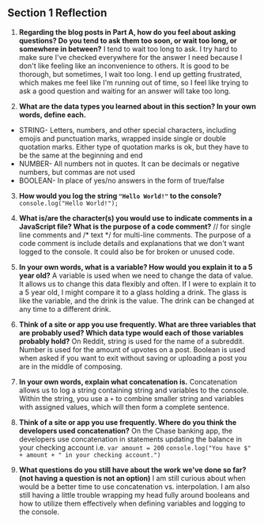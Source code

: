 ## Section 1 Reflection

1. **Regarding the blog posts in Part A, how do you feel about asking questions? Do you tend to ask them too soon, or wait too long, or somewhere in between?**
I tend to wait too long to ask. I try hard to make sure I've checked everywhere for the answer I need because I don't like feeling like an inconvenience to others. It is good to be thorough, but sometimes, I wait too long. I end up getting frustrated, which makes me feel like I'm running out of time, so I feel like trying to ask a good question and waiting for an answer will take too long.

2. **What are the data types you learned about in this section? In your own words, define each.**
  * STRING- Letters, numbers, and other special characters, including emojis and punctuation marks, wrapped inside single or double quotation marks. Either type of quotation marks is ok, but they have to be the same at the beginning and end
  * NUMBER- All numbers not in quotes. It can be decimals or negative numbers, but commas are not used
  * BOOLEAN- In place of yes/no answers in the form of true/false

3. **How would you log the string `"Hello World!"` to the console?**
`console.log("Hello World!");`

4. **What is/are the character(s) you would use to indicate comments in a JavaScript file? What is the purpose of a code comment?**
// for single line comments and /* text */ for multi-line comments. The purpose of a code comment is include details and explanations that we don't want logged to the console. It could also be for broken or unused code.

5. **In your own words, what is a variable? How would you explain it to a 5 year old?**
A variable is used when we need to change the data of value. It allows us to change this data flexibly and often. If I were to explain it to a 5 year old, I might compare it to a glass holding a drink. The glass is like the variable, and the drink is the value. The drink can be changed at any time to a different drink.

6. **Think of a site or app you use frequently. What are three variables that are probably used? Which data type would each of those variables probably hold?**
On Reddit, string is used for the name of a subreddit. Number is used for the amount of upvotes on a post. Boolean is used when asked if you want to exit without saving or uploading a post you are in the middle of composing.

7. **In your own words, explain what concatenation is.**
Concatenation allows us to log a string containing string and variables to the console. Within the string, you use a `+` to combine smaller string and variables with assigned values, which will then form a complete sentence.  

8. **Think of a site or app you use frequently. Where do you think the developers used concatenation?**
On the Chase banking app, the developers use concatenation in statements updating the balance in your checking account i.e.
`var amount = 200`
`console.log("You have $" + amount + " in your checking account.")`

9. **What questions do you still have about the work we've done so far? (not having a question is not an option)**
I am still curious about when would be a better time to use concatenation vs. interpolation. I am also still having a little trouble wrapping my head fully around booleans and how to utilize them effectively when defining variables and logging to the console.
